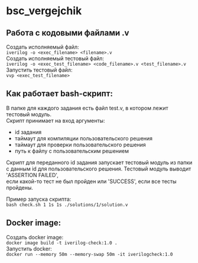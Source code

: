 # bsc_vergejchik

## Работа с кодовыми файлами .v
Создать исполняемый файл:  
	```iverilog -o <exec_filename> <filename>.v```  
Создать исполняемый тестовый файл:  
	```iverilog -o <exec_test_filename> <code_filename>.v <test_filename>.v```  
Запустить тестовый файл:  
	```vvp <exec_test_filename>```  
## Как работает bash-скрипт:  
В папке для каждого задания есть файл test.v, в котором лежит тестовый модуль.  
Скрипт принимает на вход аргументы:
- id задания
- таймаут для компиляции пользовательского решения
- таймаут для проверки пользовательского решения
- путь к файлу с пользовательским решением  

Скрипт для переданного id задания запускает тестовый модуль из папки с данным id 
для пользовательского решения. Тестовый модуль выводит 'ASSERTION FAILED',  
если какой-то тест не был пройден или 'SUCCESS', если все тесты пройдены.  

Пример запуска скрипта:  
 ```bash check.sh 1 1s 1s ./solutions/1/solution.v```
 
 ## Docker image:
Создать docker image:  
 ```docker image build -t iverilog-check:1.0 .```  
 Запустить docker:  
 ```docker run --memory 50m --memory-swap 50m -it iverilogcheck:1.0```
